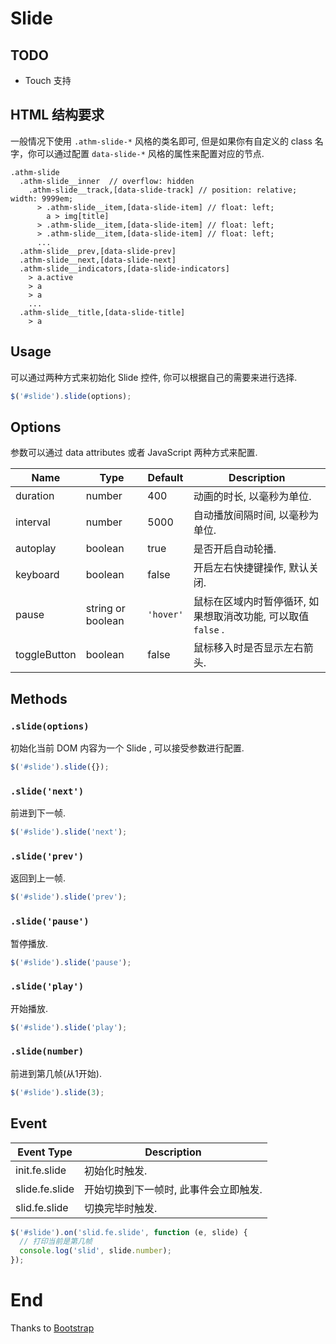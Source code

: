 # Slide

## TODO

* Touch 支持

## HTML 结构要求

一般情况下使用 `.athm-slide-*` 风格的类名即可, 但是如果你有自定义的 class 名字，你可以通过配置 `data-slide-*` 风格的属性来配置对应的节点.

```
.athm-slide
  .athm-slide__inner  // overflow: hidden
    .athm-slide__track,[data-slide-track] // position: relative; width: 9999em;
      > .athm-slide__item,[data-slide-item] // float: left;
        a > img[title]
      > .athm-slide__item,[data-slide-item] // float: left;
      > .athm-slide__item,[data-slide-item] // float: left;
      ...
  .athm-slide__prev,[data-slide-prev]
  .athm-slide__next,[data-slide-next]
  .athm-slide__indicators,[data-slide-indicators]
    > a.active
    > a
    > a
    ...
  .athm-slide__title,[data-slide-title]
    > a
```

## Usage

可以通过两种方式来初始化 Slide 控件, 你可以根据自己的需要来进行选择.

```javascript
$('#slide').slide(options);
```

## Options

参数可以通过 data attributes 或者 JavaScript 两种方式来配置.

Name | Type | Default | Description
---- | ---- | ------- | -----------
duration | number | 400 | 动画的时长, 以毫秒为单位.
interval | number | 5000 | 自动播放间隔时间, 以毫秒为单位.
autoplay | boolean | true | 是否开启自动轮播.
keyboard | boolean | false | 开启左右快捷键操作, 默认关闭.
pause | string or boolean | `'hover'` | 鼠标在区域内时暂停循环, 如果想取消改功能, 可以取值 `false` .
toggleButton | boolean | false | 鼠标移入时是否显示左右箭头.

## Methods

### `.slide(options)`

初始化当前 DOM 内容为一个 Slide , 可以接受参数进行配置.

```javascript
$('#slide').slide({});
```

### `.slide('next')`

前进到下一帧.

```javascript
$('#slide').slide('next');
```

### `.slide('prev')`

返回到上一帧.

```javascript
$('#slide').slide('prev');
```

### `.slide('pause')`

暂停播放.

```javascript
$('#slide').slide('pause');
```

### `.slide('play')`

开始播放.

```javascript
$('#slide').slide('play');
```

### `.slide(number)`

前进到第几帧(从1开始).

```javascript
$('#slide').slide(3);
```


## Event

Event Type | Description
---------- | -----------
init.fe.slide | 初始化时触发.
slide.fe.slide | 开始切换到下一帧时, 此事件会立即触发.
slid.fe.slide | 切换完毕时触发.

```javascript
$('#slide').on('slid.fe.slide', function (e, slide) {
  // 打印当前是第几帧
  console.log('slid', slide.number);
});
```

# End

Thanks to [Bootstrap](http://getbootstrap.com/)